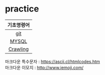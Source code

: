 # practice


|기초명령어|
|:---:|
|[git](https://github.com/jsjune/basic/blob/master/git.md)|
|[MYSQL](https://github.com/jsjune/basic/blob/master/MYSQL.md)|
|[Crawling](https://github.com/jsjune/Practice_Grammar/blob/master/Crawling.ipynb)|


마크다운 특수문자 : https://ascii.cl/htmlcodes.htm
<br>
마크다운 이모지 : http://www.iemoji.com/
